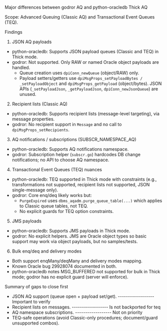 Major differences between godror AQ and python-oracledb Thick AQ

Scope: Advanced Queuing (Classic AQ) and Transactional Event Queues (TEQ).

Findings

1) JSON AQ payloads
- python-oracledb: Supports JSON payload queues (Classic and TEQ) in Thick mode.
- godror: Not supported. Only RAW or named Oracle object payloads are handled.
  - Queue creation uses `dpiConn_newQueue` (object/RAW) only.
  - Payload setters/getters use `dpiMsgProps_setPayloadBytes / _setPayloadObject` and `dpiMsgProps_getPayload` (object/bytes). JSON APIs (`_setPayloadJson`, `_getPayloadJson`, `dpiConn_newJsonQueue`) are unused.

2) Recipient lists (Classic AQ)
- python-oracledb: Supports recipient lists (message-level targeting), via message properties.
- godror: No recipient support in `Message` and no call to `dpiMsgProps_setRecipients`.

3) AQ notifications / subscriptions (SUBSCR_NAMESPACE_AQ)
- python-oracledb: Supports AQ notifications namespace.
- godror: Subscription helper (`subscr.go`) hardcodes DB change notifications; no API to choose AQ namespace.

4) Transactional Event Queues (TEQ) nuances
- python-oracledb: TEQ supported in Thick mode with constraints (e.g., transformations not supported, recipient lists not supported, JSON single-message only).
- godror: Core enq/deq likely works but:
  - `PurgeExpired` uses `dbms_aqadm.purge_queue_table(...)` which applies to Classic queue tables, not TEQ.
  - No explicit guards for TEQ option constraints.

5) JMS payloads
- python-oracledb: Supports JMS payloads in Thick mode.
- godror: No explicit helpers. JMS are Oracle object types so basic support may work via object payloads, but no samples/tests.

6) Bulk enq/deq and delivery modes
- Both support enqMany/deqMany and delivery modes mapping.
- Known Oracle bug 29928074 documented in both.
- python-oracledb notes MSG_BUFFERED not supported for bulk in Thick mode; godror has no explicit guard (server will enforce).

Summary of gaps to close first
- JSON AQ support (queue open + payload set/get). ------------------ Important to verify
- Recipient lists on messages.                    ------------------ Is not backported for teq
- AQ namespace subscriptions.                     ------------------ Not on priority
- TEQ-safe operations (avoid Classic-only procedures; document/guard unsupported combos).



